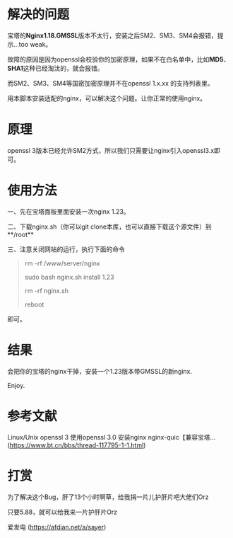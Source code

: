 # 解决的问题
宝塔的**Nginx1.18.GMSSL**版本不太行，安装之后SM2、SM3、SM4会报错，提示...too weak。

故障的原因是因为openssl会校验你的加密原理，如果不在白名单中，比如**MD5**、**SHA1**这种已经淘汰的，就会报错。

而SM2、SM3、SM4等国密加密原理并不在openssl 1.x.xx 的支持列表里。

用本脚本安装适配的nginx，可以解决这个问题。让你正常的使用nginx。

# 原理
openssl 3版本已经允许SM2方式，所以我们只需要让nginx引入openssl3.x即可。

# 使用方法

一、先在宝塔面板里面安装一次nginx 1.23。

二、下载nginx.sh（你可以git clone本库，也可以直接下载这个源文件）到**/root**

三、注意关闭网站的运行，执行下面的命令
> rm -rf /www/server/nginx
>
> sudo bash nginx.sh install 1.23
> 
> rm -rf nginx.sh
>
> reboot

即可。

# 结果
会把你的宝塔的nginx干掉，安装一个1.23版本带GMSSL的新nginx.

Enjoy.

# 参考文献
Linux/Unix openssl 3 使用openssl 3.0 安装nginx nginx-quic【兼容宝塔...  (https://www.bt.cn/bbs/thread-117795-1-1.html)

# 打赏
为了解决这个Bug，肝了13个小时啊草，给我捐一片儿护肝片吧大佬们Orz

只要5.88，就可以给我来一片护肝片Orz

爱发电 (https://afdian.net/a/sayer)
